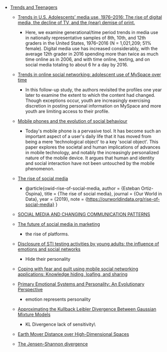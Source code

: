   + [Trends and Teenagers](#Trends-and-Teenagers)
    - [Trends in U.S. Adolescents’ media use, 1976–2016: The rise of digital media, the decline of TV, and the (near) demise of print.](https://psycnet.apa.org/record/2018-41062-001)
      + Here, we examine generational/time period trends in media use in nationally representative samples of 8th, 10th, and 12th graders in the United States, 1976–2016 (N = 1,021,209; 51% female). Digital media use has increased considerably, with the average 12th grader in 2016 spending more than twice as much time online as in 2006, and with time online, texting, and on social media totaling to about 6 hr a day by 2016.
 
    - [Trends in online social networking: adolescent use of MySpace over time](https://journals.sagepub.com/doi/abs/10.1177/1461444809341857)
      + In this follow-up study, the authors revisited the profiles one year later to examine the extent to which the content had changed. Though exceptions occur, youth are increasingly exercising discretion in posting personal information on MySpace and more youth are limiting access to their profile.
     
    - [Mobile phones and the evolution of social behaviour](https://www.tandfonline.com/doi/abs/10.1080/01449290512331321910)
      + Today's mobile phone is a pervasive tool. It has become such an important aspect of a user's daily life that it has moved from being a mere 'technological object' to a key 'social object'. This paper explores the societal and human implications of advances in mobile technology, and notably the increasingly personalized nature of the mobile device. It argues that human and identity and social interaction have not been untouched by the mobile phenomenon.
     
    - [The rise of social media](https://ourworldindata.org/rise-of-social-media)
      + @article{owid-rise-of-social-media,
    author = {Esteban Ortiz-Ospina},
    title = {The rise of social media},
    journal = {Our World in Data},
    year = {2019},
    note = {https://ourworldindata.org/rise-of-social-media}
}
     
    - [SOCIAL MEDIA AND CHANGING COMMUNICATION PATTERNS](https://caluniv.ac.in/global-mdia-journal/ARTICLE-JUNE-2014/A_3.pdf)

    - [The future of social media in marketing](https://link.springer.com/article/10.1007/s11747-019-00695-1)
      + the rise of platforms.
     
    - [Disclosure of STI testing activities by young adults: the influence of emotions and social networks](https://onlinelibrary.wiley.com/doi/full/10.1111/j.1467-9566.2010.01281.x)
      + Hide their personality
     
    - [Coping with fear and guilt using mobile social networking applications: Knowledge hiding, loafing, and sharing](https://www.sciencedirect.com/science/article/abs/pii/S0736585317300151)
   
    - [Primary Emotional Systems and Personality: An Evolutionary Perspective](https://www.frontiersin.org/articles/10.3389/fpsyg.2017.00464/full)
   
      + emotion represents personality
     
    - [Approximating the Kullback Leibler Divergence Between Gaussian Mixture Models](https://ieeexplore.ieee.org/abstract/document/4218101)
      + KL Divergence  lack of sensitivity\
     
    - [Earth Mover Distance over High-Dimensional Spaces](https://www.cs.columbia.edu/~andoni/papers/emd-hd.pdf)
     
    - [The Jensen-Shannon divergence](https://www.sciencedirect.com/science/article/abs/pii/S0016003296000634)

